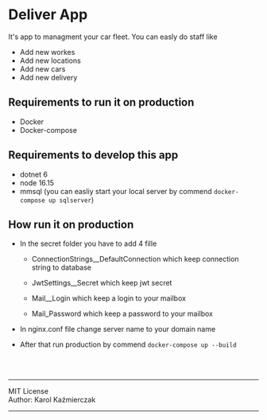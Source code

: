 # Deliver App
It's app to managment your car fleet. You can easly do staff like 
* Add new workes
* Add new locations
* Add new cars
* Add new delivery

## Requirements to run it on production
* Docker
* Docker-compose

## Requirements to develop this app
* dotnet 6
* node 16.15
* mmsql (you can easliy start your local server by commend `docker-compose up sqlserver`)

## How run it on production
* In the secret folder you have to add 4 fille
    - ConnectionStrings__DefaultConnection which keep connection string to database
    
    - JwtSettings__Secret which keep jwt secret

    - Mail__Login which keep a login to your mailbox

    - Mail_Password which keep a password to your mailbox

* In nginx.conf file change server name to your domain name

* After that run production by commend `docker-compose up --build`
<br />
<br />
<hr />
MIT License
<br  />
Author: Karol Kaźmierczak
<hr>
